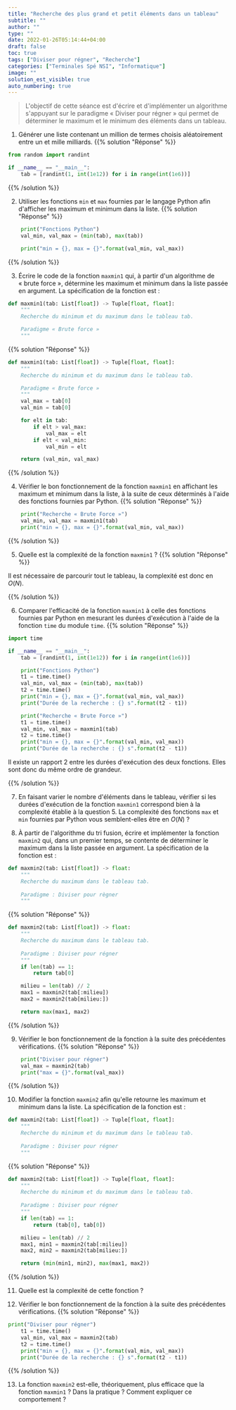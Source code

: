 ```yaml
---
title: "Recherche des plus grand et petit éléments dans un tableau"
subtitle: ""
author: ""
type: ""
date: 2022-01-26T05:14:44+04:00
draft: false
toc: true
tags: ["Diviser pour régner", "Recherche"]
categories: ["Terminales Spé NSI", "Informatique"]
image: ""
solution_est_visible: true
auto_numbering: true
---
```


> L'objectif de cette séance est d'écrire et d'implémenter un algorithme s'appuyant sur le paradigme «&nbsp;Diviser pour régner&nbsp;» qui permet de déterminer le maximum et le minimum des éléments dans un tableau.

1. Générer une liste contenant un million de termes choisis aléatoirement entre un et mille milliards.
{{% solution "Réponse" %}}

```python
from random import randint

if __name__ == "__main__":
    tab = [randint(1, int(1e12)) for i in range(int(1e6))]
```

{{% /solution %}}

2. Utiliser les fonctions `min` et `max` fournies par le langage Python afin d'afficher les maximum et minimum dans la liste.
{{% solution "Réponse" %}}

```python
    print("Fonctions Python")
    val_min, val_max = (min(tab), max(tab))

    print("min = {}, max = {}".format(val_min, val_max))
```

{{% /solution %}}

3. Écrire le code de la fonction `maxmin1` qui, à partir d'un algorithme de «&nbsp;brute force&nbsp;», détermine les maximum et minimum dans la liste passée en argument.
La spécification de la fonction est&nbsp;:

```python
def maxmin1(tab: List[float]) -> Tuple[float, float]:
    """
    Recherche du minimum et du maximum dans le tableau tab.

    Paradigme « Brute force »
    """
```

{{% solution "Réponse" %}}

```python
def maxmin1(tab: List[float]) -> Tuple[float, float]:
    """
    Recherche du minimum et du maximum dans le tableau tab.

    Paradigme « Brute force »
    """
    val_max = tab[0]
    val_min = tab[0]

    for elt in tab:
        if elt > val_max:
            val_max = elt
        if elt < val_min:
            val_min = elt

    return (val_min, val_max)
```

{{% /solution %}}

4. Vérifier le bon fonctionnement de la fonction `maxmin1` en affichant les maximum et minimum dans la liste, à la suite de ceux déterminés à l'aide des fonctions fournies par Python.
{{% solution "Réponse" %}}

```python
    print("Recherche « Brute Force »")
    val_min, val_max = maxmin1(tab)
    print("min = {}, max = {}".format(val_min, val_max))
```

{{% /solution %}}

5. Quelle est la complexité de la fonction `maxmin1`&nbsp;?
{{% solution "Réponse" %}}

Il est nécessaire de parcourir tout le tableau, la complexité est donc en $O(N)$.

{{% /solution %}}

6. Comparer l'efficacité de la fonction `maxmin1` à celle des fonctions fournies par Python en mesurant les durées d'exécution à l'aide de la fonction `time` du module `time`.
{{% solution "Réponse" %}}

```python
import time

if __name__ == "__main__":
    tab = [randint(1, int(1e12)) for i in range(int(1e6))]

    print("Fonctions Python")
    t1 = time.time()
    val_min, val_max = (min(tab), max(tab))
    t2 = time.time()
    print("min = {}, max = {}".format(val_min, val_max))
    print("Durée de la recherche : {} s".format(t2 - t1))

    print("Recherche « Brute Force »")
    t1 = time.time()
    val_min, val_max = maxmin1(tab)
    t2 = time.time()
    print("min = {}, max = {}".format(val_min, val_max))
    print("Durée de la recherche : {} s".format(t2 - t1))
```

Il existe un rapport 2 entre les durées d'exécution des deux fonctions. Elles sont donc du même ordre de grandeur.

{{% /solution %}}

7. En faisant varier le nombre d'éléments dans le tableau, vérifier si les durées d'exécution de la fonction `maxmin1` correspond bien à la complexité établie à la question 5.
La complexité des fonctions `max` et `min` fournies par Python vous semblent-elles être en $O(N)$&nbsp;?

8. À partir de l'algorithme du tri fusion, écrire et implémenter la fonction `maxmin2` qui, dans un premier temps, se contente de déterminer le maximum dans la liste passée en argument.
La spécification de la fonction est&nbsp;:

```python
def maxmin2(tab: List[float]) -> float:
    """
    Recherche du maximum dans le tableau tab.
    
    Paradigme : Diviser pour règner
    """
```

{{% solution "Réponse" %}}

```python
def maxmin2(tab: List[float]) -> float:
    """
    Recherche du maximum dans le tableau tab.
    
    Paradigme : Diviser pour régner
    """
    if len(tab) == 1:
        return tab[0]

    milieu = len(tab) // 2
    max1 = maxmin2(tab[:milieu])
    max2 = maxmin2(tab[milieu:])

    return max(max1, max2)
```

{{% /solution %}}

9. Vérifier le bon fonctionnement de la fonction à la suite des précédentes vérifications.
{{% solution "Réponse" %}}

```python
    print("Diviser pour régner")
    val_max = maxmin2(tab)
    print("max = {}".format(val_max))
```

{{% /solution %}}

10. Modifier la fonction `maxmin2` afin qu'elle retourne les maximum et minimum dans la liste.
La spécification de la fonction est&nbsp;:

```python
def maxmin2(tab: List[float]) -> Tuple[float, float]:
    """
    Recherche du minimum et du maximum dans le tableau tab.
    
    Paradigme : Diviser pour régner
    """
```

{{% solution "Réponse" %}}

```python
def maxmin2(tab: List[float]) -> Tuple[float, float]:
    """
    Recherche du minimum et du maximum dans le tableau tab.
    
    Paradigme : Diviser pour régner
    """
    if len(tab) == 1:
        return (tab[0], tab[0])

    milieu = len(tab) // 2
    max1, min1 = maxmin2(tab[:milieu])
    max2, min2 = maxmin2(tab[milieu:])

    return (min(min1, min2), max(max1, max2))
```

{{% /solution %}}

11. Quelle est la complexité de cette fonction&nbsp;?

12. Vérifier le bon fonctionnement de la fonction à la suite des précédentes vérifications.
{{% solution "Réponse" %}}

```python
print("Diviser pour régner")
    t1 = time.time()
    val_min, val_max = maxmin2(tab)
    t2 = time.time()
    print("min = {}, max = {}".format(val_min, val_max))
    print("Durée de la recherche : {} s".format(t2 - t1))
```

{{% /solution %}}

13. La fonction `maxmin2` est-elle, théoriquement, plus efficace que la fonction `maxmin1`&nbsp;? Dans la pratique&nbsp;? Comment expliquer ce comportement&nbsp;?
